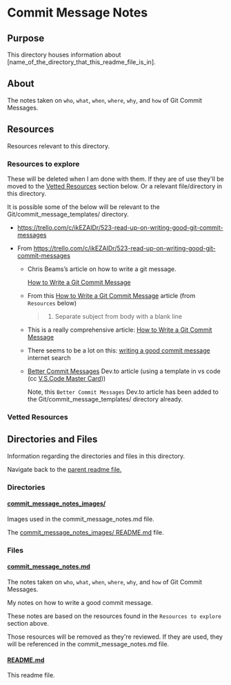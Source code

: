 # Commit Message Notes

## Purpose

This directory houses information about [name_of_the_directory_that_this_readme_file_is_in].

## About

The notes taken on `who`, `what`, `when`, `where`, `why`, and `how` of Git Commit Messages.

## Resources

Resources relevant to this directory.

### Resources to explore

These will be deleted when I am done with them. If they are of use they'll be moved to the [Vetted Resources](#vetted-resources) section below. Or a relevant file/directory in this directory.

It is possible some of the below will be relevant to the Git/commit_message_templates/ directory.

- https://trello.com/c/ikEZAIDr/523-read-up-on-writing-good-git-commit-messages

- From https://trello.com/c/ikEZAIDr/523-read-up-on-writing-good-git-commit-messages

  - Chris Beams’s article on how to write a git message.

    [How to Write a Git Commit Message](https://cbea.ms/git-commit/)

  - From this [How to Write a Git Commit Message](https://chris.beams.io/posts/git-commit/) article (from `Resources` below)

    > 1.  Separate subject from body with a blank line

  - This is a really comprehensive article: [How to Write a Git Commit Message](https://chris.beams.io/posts/git-commit/)

  - There seems to be a lot on this:
    [writing a good commit message](https://www.google.com/search?q=writing+a+good+git+commit+message&oq=writing+a+good+git+commit+message&aqs=chrome..69i57.5823j0j7&sourceid=chrome&ie=UTF-8) internet search

  - [Better Commit Messages](https://dev.to/thefern/better-commit-messages-3dnm) Dev.to article (using a template in vs code (cc [V.S.Code Master Card](https://trello.com/c/5VYmSSXO/520-visual-studio-code-master-card)))

    Note, this `Better Commit Messages` Dev.to article has been added to the Git/commit_message_templates/ directory already.

### Vetted Resources

## Directories and Files

Information regarding the directories and files in this directory.

Navigate back to the [parent readme file.](../README.md)

### Directories

#### [commit_message_notes_images/](./commit_message_notes_images/)

Images used in the commit_message_notes.md file.

The [commit_message_notes_images/ README.md](./commit_message_notes_images/README.md) file.

<!-- The `directory_name/` [README.md](./directory_name/README.md) file. -->

### Files

#### [commit_message_notes.md](./commit_message_notes.md)

The notes taken on `who`, `what`, `when`, `where`, `why`, and `how` of Git Commit Messages.

My notes on how to write a good commit message.

These notes are based on the resources found in the `Resources to explore` section above.

Those resources will be removed as they're reviewed. If they are used, they will be referenced in the commit_message_notes.md file.

#### [README.md](./README.md)

This readme file.
